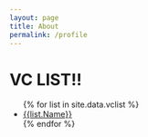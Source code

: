 ```yaml
---
layout: page
title: About
permalink: /profile
---
```


<h1>VC LIST!!</h1>

<ul>
{% for list in site.data.vclist %}
  <li><a href="{{ page.Name | /vclist}}">{{list.Name}}</a></li>
{% endfor %}
</ul>
